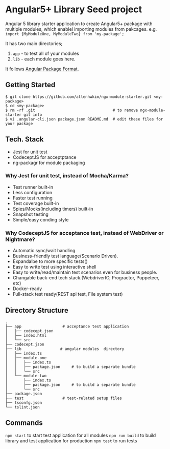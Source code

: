 # Angular5+ Library Seed project

Angular 5 library starter application to create Angular5+ package with multiple modules, 
which enablel importing  modules from pakcages. e.g. `import {MyModuleOne, MyModuleTwo} from 'my-package';` 

It has two main directories;
1. `app` - to test all of your modules
2. `lib` - each module goes here.

It follows [Angular Package Format](https://docs.google.com/document/d/1CZC2rcpxffTDfRDs6p1cfbmKNLA6x5O-NtkJglDaBVs/preview#).

## Getting Started
```
$ git clone https://github.com/allenhwkim/ngx-module-starter.git <my-package>
$ cd <my-package>
$ rm -rf .git                                  # to remove ngx-module-starter git info
$ vi .angular-cli.json package.json README.md  # edit these files for your package
```

## Tech. Stack
- Jest for unit test
- CodeceptJS for acceptptance
- ng-packagr for module packaging

### Why Jest for unit test, instead of Mocha/Karma?
- Test runner built-in
- Less configuration
- Faster test running
- Test coverage built-in
- Spies/Mocks(including timers) built-in
- Snapshot testing
- Simple/easy conding style

### Why CodeceptJS for acceptance test, instead of WebDriver or Nightmare?
- Automatic sync/wait handling
- Business-friendly test language(Scenario Driven).
- Expandalbe to more specific tests()
- Easy to write test using interactive shell
- Easy to write/read/maintain test scenarios even for business people.
- Changable back-end tech stack.(WebdriverIO, Progractor, Puppeteer, etc)
- Docker-ready
- Full-stack test ready(REST api test, File system test)

## Directory Structure
```
.
├── app                  # acceptance test application
│   ├── codecept.json
│   ├── index.html
│   └── src
├── codecept.json
├── lib                 # angular modules  directory 
│   ├── index.ts      
│   ├── module-one
│   │   ├── index.ts
│   │   ├── package.json     # to build a separate bundle
│   │   └── src
│   └── module-two
│       ├── index.ts
│       ├── package.json     # to build a separate bundle
│       └── src
├── package.json
├── test                 # test-related setup files
├── tsconfg.json
└── tslint.json
```

##  Commands
`npm start` to start test application for all modules
`npm run build` to build library and test application for production
`npm test` to run tests
